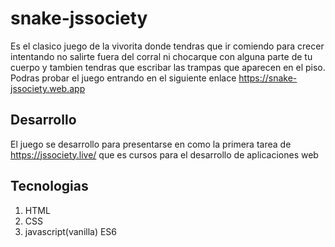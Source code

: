 # snake-jssociety

Es el clasico juego de la vivorita donde tendras que ir comiendo para crecer intentando no salirte fuera del corral ni chocarque con alguna parte de tu cuerpo y tambien tendras que escribar las trampas que aparecen en el piso.
Podras probar el juego entrando en el siguiente enlace https://snake-jssociety.web.app

## Desarrollo

El juego se desarrollo para presentarse en como la primera tarea de https://jssociety.live/ que es cursos para el desarrollo de aplicaciones web

## Tecnologias

1. HTML
2. CSS
3. javascript(vanilla) ES6
